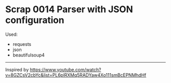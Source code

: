 # Scrap 0014 Parser with JSON configuration

Used:

* requests
* json
* beautifulsoup4

---

Inspired by <https://www.youtube.com/watch?v=8GZCsV2cbYc&list=PL6plRXMq5RADYaw4Xo111smBcEPNMhdHf>
